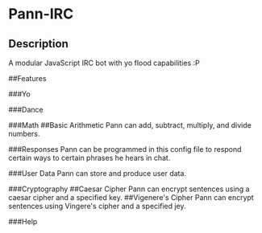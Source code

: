 # Pann-IRC

## Description

A modular JavaScript IRC bot with yo flood capabilities :P

##Features

###Yo

###Dance

###Math
##Basic Arithmetic
Pann can add, subtract, multiply, and divide numbers. 

###Responses
Pann can be programmed in this config file to respond certain ways to certain phrases he hears in chat.

###User Data
Pann can store and produce user data.

###Cryptography
##Caesar Cipher
Pann can encrypt sentences using a caesar cipher and a specified key.
##Vigenere's Cipher
Pann can encrypt sentences using Vingere's cipher and a specified jey.

###Help
